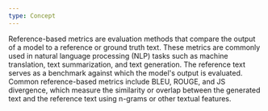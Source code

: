 ```yaml
---
type: Concept
---
```


Reference-based metrics are evaluation methods that compare the output of a model to a reference or ground truth text. These metrics are commonly used in natural language processing (NLP) tasks such as machine translation, text summarization, and text generation. The reference text serves as a benchmark against which the model's output is evaluated. Common reference-based metrics include BLEU, ROUGE, and JS divergence, which measure the similarity or overlap between the generated text and the reference text using n-grams or other textual features.